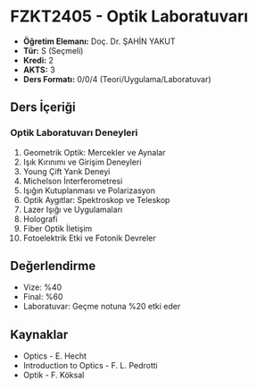 # FZKT2405 - Optik Laboratuvarı

- **Öğretim Elemanı:** Doç. Dr. ŞAHİN YAKUT
- **Tür:** S (Seçmeli)
- **Kredi:** 2
- **AKTS:** 3
- **Ders Formatı:** 0/0/4 (Teori/Uygulama/Laboratuvar)

## Ders İçeriği

### Optik Laboratuvarı Deneyleri
1. Geometrik Optik: Mercekler ve Aynalar
2. Işık Kırınımı ve Girişim Deneyleri
3. Young Çift Yarık Deneyi
4. Michelson İnterferometresi
5. Işığın Kutuplanması ve Polarizasyon
6. Optik Aygıtlar: Spektroskop ve Teleskop
7. Lazer Işığı ve Uygulamaları
8. Holografi
9. Fiber Optik İletişim
10. Fotoelektrik Etki ve Fotonik Devreler

## Değerlendirme
- Vize: %40
- Final: %60
- Laboratuvar: Geçme notuna %20 etki eder

## Kaynaklar
- Optics - E. Hecht
- Introduction to Optics - F. L. Pedrotti
- Optik - F. Köksal
